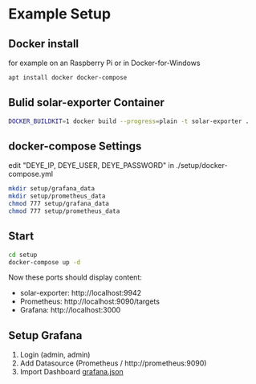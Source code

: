 # Example Setup

## Docker install

for example on an Raspberry Pi or in Docker-for-Windows

```sh
apt install docker docker-compose
```

## Bulid solar-exporter Container

```sh
DOCKER_BUILDKIT=1 docker build --progress=plain -t solar-exporter .
```

## docker-compose Settings

edit "DEYE_IP, DEYE_USER, DEYE_PASSWORD" in ./setup/docker-compose.yml

```sh
mkdir setup/grafana_data
mkdir setup/prometheus_data
chmod 777 setup/grafana_data
chmod 777 setup/prometheus_data
```

## Start

```sh
cd setup
docker-compose up -d
```

Now these ports should display content:

- solar-exporter: http://localhost:9942
- Prometheus: http://localhost:9090/targets
- Grafana: http://localhost:3000

## Setup Grafana

1.  Login (admin, admin)
1.  Add Datasource (Prometheus / http://prometheus:9090)
1.  Import Dashboard [grafana.json](grafana.json)
